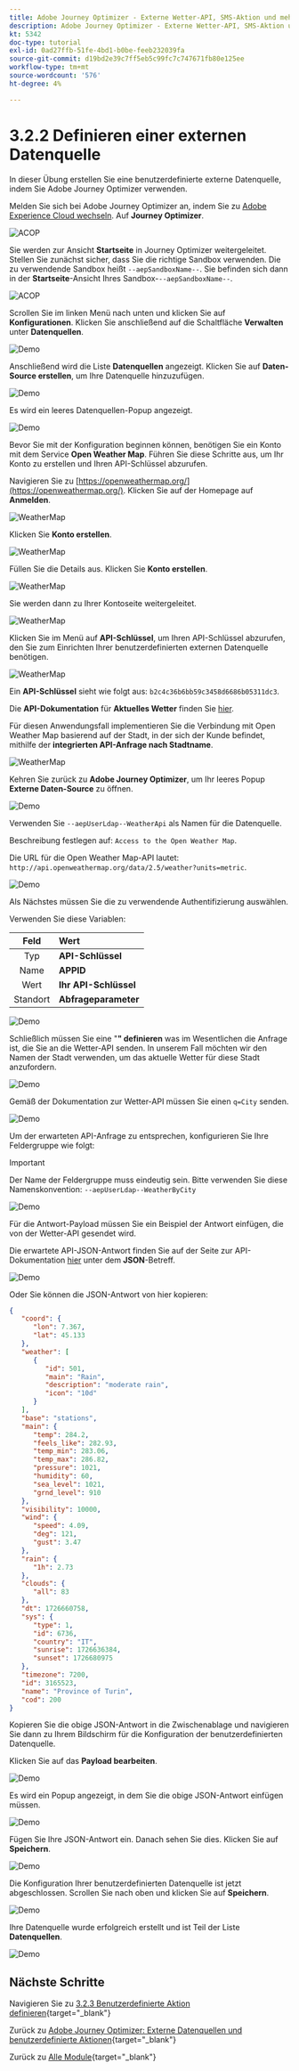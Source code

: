 ```yaml
---
title: Adobe Journey Optimizer - Externe Wetter-API, SMS-Aktion und mehr - Definieren einer externen Datenquelle
description: Adobe Journey Optimizer - Externe Wetter-API, SMS-Aktion und mehr - Definieren einer externen Datenquelle
kt: 5342
doc-type: tutorial
exl-id: 0ad27ffb-51fe-4bd1-b0be-feeb232039fa
source-git-commit: d19bd2e39c7ff5eb5c99fc7c747671fb80e125ee
workflow-type: tm+mt
source-wordcount: '576'
ht-degree: 4%

---
```


# 3.2.2 Definieren einer externen Datenquelle

In dieser Übung erstellen Sie eine benutzerdefinierte externe Datenquelle, indem Sie Adobe Journey Optimizer verwenden.

Melden Sie sich bei Adobe Journey Optimizer an, indem Sie zu [Adobe Experience Cloud wechseln](https://experience.adobe.com). Auf **Journey Optimizer**.

![ACOP](./../../../../modules/delivery-activation/ajo-b2c/ajob2c-1/images/acophome.png)

Sie werden zur Ansicht **Startseite** in Journey Optimizer weitergeleitet. Stellen Sie zunächst sicher, dass Sie die richtige Sandbox verwenden. Die zu verwendende Sandbox heißt `--aepSandboxName--`. Sie befinden sich dann in der **Startseite**-Ansicht Ihres Sandbox-`--aepSandboxName--`.

![ACOP](./../../../../modules/delivery-activation/ajo-b2c/ajob2c-1/images/acoptriglp.png)

Scrollen Sie im linken Menü nach unten und klicken Sie auf **Konfigurationen**. Klicken Sie anschließend auf die Schaltfläche **Verwalten** unter **Datenquellen**.

![Demo](./images/menudatasources.png)

Anschließend wird die Liste **Datenquellen** angezeigt.
Klicken Sie auf **Daten-Source erstellen**, um Ihre Datenquelle hinzuzufügen.

![Demo](./images/dshome.png)

Es wird ein leeres Datenquellen-Popup angezeigt.

![Demo](./images/emptyds.png)

Bevor Sie mit der Konfiguration beginnen können, benötigen Sie ein Konto mit dem Service **Open Weather Map**. Führen Sie diese Schritte aus, um Ihr Konto zu erstellen und Ihren API-Schlüssel abzurufen.

Navigieren Sie zu [https://openweathermap.org/](https://openweathermap.org/). Klicken Sie auf der Homepage auf **Anmelden**.

![WeatherMap](./images/owm.png)

Klicken Sie **Konto erstellen**.

![WeatherMap](./images/owm1.png)

Füllen Sie die Details aus. Klicken Sie **Konto erstellen**.

![WeatherMap](./images/owm2.png)

Sie werden dann zu Ihrer Kontoseite weitergeleitet.

![WeatherMap](./images/owm4.png)

Klicken Sie im Menü auf **API-Schlüssel**, um Ihren API-Schlüssel abzurufen, den Sie zum Einrichten Ihrer benutzerdefinierten externen Datenquelle benötigen.

![WeatherMap](./images/owm5.png)

Ein **API-Schlüssel** sieht wie folgt aus: `b2c4c36b6bb59c3458d6686b05311dc3`.

Die **API-Dokumentation** für **Aktuelles Wetter** finden Sie [hier](https://openweathermap.org/current).

Für diesen Anwendungsfall implementieren Sie die Verbindung mit Open Weather Map basierend auf der Stadt, in der sich der Kunde befindet, mithilfe der **integrierten API-Anfrage nach Stadtname**.

![WeatherMap](./images/owm6.png)

Kehren Sie zurück zu **Adobe Journey Optimizer**, um Ihr leeres Popup **Externe Daten-Source** zu öffnen.

![Demo](./images/emptyds.png)

Verwenden Sie `--aepUserLdap--WeatherApi` als Namen für die Datenquelle.

Beschreibung festlegen auf: `Access to the Open Weather Map`.

Die URL für die Open Weather Map-API lautet: `http://api.openweathermap.org/data/2.5/weather?units=metric`.

![Demo](./images/dsname.png)

Als Nächstes müssen Sie die zu verwendende Authentifizierung auswählen.

Verwenden Sie diese Variablen:

| Feld | Wert |
|:-----------------------:| :-----------------------|
| Typ | **API-Schlüssel** |
| Name | **APPID** |
| Wert | **Ihr API-Schlüssel** |
| Standort | **Abfrageparameter** |

![Demo](./images/dsauth.png)

Schließlich müssen Sie eine &quot;**&quot; definieren** was im Wesentlichen die Anfrage ist, die Sie an die Wetter-API senden. In unserem Fall möchten wir den Namen der Stadt verwenden, um das aktuelle Wetter für diese Stadt anzufordern.

![Demo](./images/fg.png)

Gemäß der Dokumentation zur Wetter-API müssen Sie einen `q=City` senden.

![Demo](./images/owmapi.png)

Um der erwarteten API-Anfrage zu entsprechen, konfigurieren Sie Ihre Feldergruppe wie folgt:

>[!IMPORTANT]
>
>Der Name der Feldergruppe muss eindeutig sein. Bitte verwenden Sie diese Namenskonvention: `--aepUserLdap--WeatherByCity`

![Demo](./images/fg1.png)

Für die Antwort-Payload müssen Sie ein Beispiel der Antwort einfügen, die von der Wetter-API gesendet wird.

Die erwartete API-JSON-Antwort finden Sie auf der Seite zur API-Dokumentation [hier](https://openweathermap.org/current) unter dem **JSON**-Betreff.

![Demo](./images/owmapi1.png)

Oder Sie können die JSON-Antwort von hier kopieren:

```json
{
   "coord": {
      "lon": 7.367,
      "lat": 45.133
   },
   "weather": [
      {
         "id": 501,
         "main": "Rain",
         "description": "moderate rain",
         "icon": "10d"
      }
   ],
   "base": "stations",
   "main": {
      "temp": 284.2,
      "feels_like": 282.93,
      "temp_min": 283.06,
      "temp_max": 286.82,
      "pressure": 1021,
      "humidity": 60,
      "sea_level": 1021,
      "grnd_level": 910
   },
   "visibility": 10000,
   "wind": {
      "speed": 4.09,
      "deg": 121,
      "gust": 3.47
   },
   "rain": {
      "1h": 2.73
   },
   "clouds": {
      "all": 83
   },
   "dt": 1726660758,
   "sys": {
      "type": 1,
      "id": 6736,
      "country": "IT",
      "sunrise": 1726636384,
      "sunset": 1726680975
   },
   "timezone": 7200,
   "id": 3165523,
   "name": "Province of Turin",
   "cod": 200
}    
```

Kopieren Sie die obige JSON-Antwort in die Zwischenablage und navigieren Sie dann zu Ihrem Bildschirm für die Konfiguration der benutzerdefinierten Datenquelle.

Klicken Sie auf das **Payload bearbeiten**.

![Demo](./images/owmapi2.png)

Es wird ein Popup angezeigt, in dem Sie die obige JSON-Antwort einfügen müssen.

![Demo](./images/owmapi3.png)

Fügen Sie Ihre JSON-Antwort ein. Danach sehen Sie dies. Klicken Sie auf **Speichern**.

![Demo](./images/owmapi4.png)

Die Konfiguration Ihrer benutzerdefinierten Datenquelle ist jetzt abgeschlossen. Scrollen Sie nach oben und klicken Sie auf **Speichern**.

![Demo](./images/dssave.png)

Ihre Datenquelle wurde erfolgreich erstellt und ist Teil der Liste **Datenquellen**.

![Demo](./images/dslist.png)

## Nächste Schritte

Navigieren Sie zu [3.2.3 Benutzerdefinierte Aktion definieren](./ex3.md){target="_blank"}

Zurück zu [Adobe Journey Optimizer: Externe Datenquellen und benutzerdefinierte Aktionen](journey-orchestration-external-weather-api-sms.md){target="_blank"}

Zurück zu [Alle Module](./../../../../overview.md){target="_blank"}

